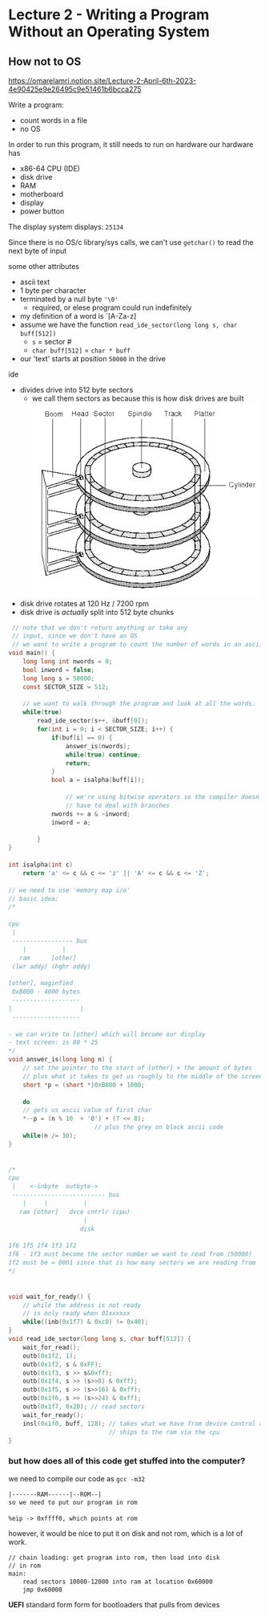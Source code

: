 # Lecture 2 - Writing a Program Without an Operating System
## How not to OS

https://omarelamri.notion.site/Lecture-2-April-6th-2023-4e90425e9e26495c9e51461b6bcca275

Write a program: <br>
- count words in a file
- no OS

In order to run this program, it still needs to run on hardware
our hardware has
- x86-64 CPU (IDE)
- disk drive
- RAM
- motherboard
- display
- power button 

The display system displays: `25134`

Since there is no OS/c library/sys calls, we can't use `getchar()` to read the
next byte of input 

some other attributes
- ascii text
- 1 byte per character 
- terminated by a null byte `'\0'`
    - required, or elese program could run indefinitely
- my definition of a word is `[A-Za-z]
- assume we have the function `read_ide_sector(long long s, char buff[512])`
    - `s` = sector #
    - `char buff[512]` = `char * buff`
- our 'text' starts at position `50000` in the drive

ide 
- divides drive into 512 byte sectors
    - we call them sectors as because this is how disk drives are built
    ![](imgs/harddisk.gif)
- disk drive rotates at 120 Hz / 7200 rpm
- disk drive is *actually* split into 512 byte chunks

```c
 // note that we don't return anything or take any 
 // input, since we don't have an OS
 // we want to write a program to count the number of words in an ascii file
void main() { 
    long long int nwords = 0;
    bool inword = false;
    long long s = 50000;
    const SECTOR_SIZE = 512;

    // we want to walk through the program and look at all the words.
    while(true)
        read_ide_sector(s++, &buff[0]);
        for(int i = 0; i < SECTOR_SIZE; i++) {
            if(buf[i] == 0) {
                answer_is(nwords);
                while(true) continue;
                return;
            }
            bool a = isalpha(buff[i]);

                // we're using bitwise operators so the compiler doesn't
                // have to deal with branches 
            nwords += a & ~inword;
            inword = a;

        }
}

int isalpha(int c) 
    return 'a' <= c && c <= 'z' || 'A' <= c && c <= 'Z'; 

// we need to use 'memory map i/o'
// basic idea:
/*

cpu
 |
 ----------------- bus
    |          |  
   ram      [other]
 (lwr addy) (hghr addy)

[other], maginfied
 0xB800 - 4000 bytes
 -------------------
|                   |
 -------------------

- we can write to [other] which will become our display
- text screen: is 80 * 25 
*/
void answer_is(long long n) {
    // set the pointer to the start of [other] + the amount of bytes 
    // plus what it takes to get us roughly to the middle of the screen
    short *p = (short *)0xB800 + 1000;
    
    do
    // gets us ascii value of first char
    *--p = (n % 10  + '0') + (7 << 8);
                        // plus the grey on black ascii code
    while(n /= 10); 
}


/*
cpu
 |    <-inbyte  outbyte->
 -------------------------- bus
    |     |          |   
   ram [other]   dvce cntrlr (cpu)
                     | 
                    disk

1f6 1f5 1f4 1f3 1f2
1f6 - 1f3 must become the sector number we want to read from (50000)
1f2 must be = 0001 since that is how many sectors we are reading from
*/


void wait_for_ready() {
    // while the address is not ready
    // is only ready when 01xxxxxx
    while((inb(0x1f7) & 0xc0) != 0x40);
}
void read_ide_sector(long long s, char buff[512]) {
    wait_for_read();
    outb(0x1f2, 1);
    outb(0x1f2, s & 0xFF);
    outb(0x1f3, s >> s&0xff);
    outb(0x1f4, s >> (s>>8) & 0xff);
    outb(0x1f5, s >> (s>>16) & 0xff);
    outb(0x1f6, s >> (s>>24) & 0xff);
    outb(0x1f7, 0x20); // read sectors
    wait_for_ready();
    insl(0x1f0, buff, 128); // takes what we have from device control and 
                            // ships to the ram via the cpu 
}

```

### but how does all of this code get stuffed into the computer?
we need to compile our code as `gcc -m32`

``` 
|-------RAM------|--ROM--|
so we need to put our program in rom 

%eip -> 0xffff0, which points at rom
```
however, it would be nice to put it on disk and not rom, which is a lot
of work. 
```
// chain loading: get program into rom, then load into disk
// in rom
main:
    read sectors 10000-12000 into ram at location 0x60000
    jmp 0x60000
```
**UEFI**
standard form form for bootloaders that pulls from devices

